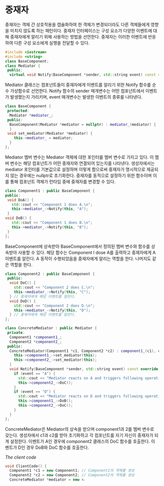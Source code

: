 # 중재자
중재자는 객체 간 상호작용을 캡슐화하여 한 객체가 변경되더라도 다른 객체들에게 영향을 미치지 않도록 하는 패턴이다.
중재자 인터페이스는 구성 요소가 다양한 이벤트에 대해 중재자에게 알리기 위해 사용하는 방법을 선언한다. 중재자는 이러한 이벤트에 반응하여 다른 구성 요소에게 실행을 전달할 수 있다.
```C++
#include <iostream>
#include <string>
class BaseComponent;
class Mediator {
 public:
  virtual void Notify(BaseComponent *sender, std::string event) const = 0;
```
Mediator 클래스는 컴포넌트들이 중재자에게 이벤트를 알리기 위한 Notify 함수를 순수 가상함수로 선언한다. Notify 함수의 sender 매개변수는 어떤 컴포넌트에서 이벤트가 발생했는지 가리키며, event 매개변수는 발생한 이벤트의 종류를 나타낸다.
```C++
class BaseComponent {
 protected:
  Mediator *mediator_;
 public:
  BaseComponent(Mediator *mediator = nullptr) : mediator_(mediator) {
  }
 void set_mediator(Mediator *mediator) {
    this->mediator_ = mediator;
  }
};
```
 Mediator 멤버 변수는 Mediator 객체에 대한 포인터를 멤버 변수로 가지고 있다. 이 멤버 변수는 해당 컴포넌트가 어떤 중재자와 연결되어 있는지를 나타낸다.
 생성자에서는 mediator 포인터를 기본값으로 설정하며 이렇게 함으로써 중재자가 명시적으로 제공되지 않는 경우에는 nullptr로 초기화한다.
 중재자를 동적으로 설정하기 위한 함수이며 이를 통해 컴포넌트 객체가 런타임 중에 중재자를 변경할 수 있다.
 ```C++
class Component1 : public BaseComponent {
 public:
  void DoA() {
    std::cout << "Component 1 does A.\n";
    this->mediator_->Notify(this, "A");
  }
 void DoB() {
    std::cout << "Component 1 does B.\n";
    this->mediator_->Notify(this, "B");
  }
};
```
BaseComponent에 상속받아 BaseComponent에서 정의된 멤버 변수와 함수를 상속받아 사용할 수 있다.
해당 함수는 Component I dose A를 출력하고 중재자에게 A 이벤트를 알린다. A 동작이 수행되었음을 중재자에게 알리는 역할을 한다.
나머지도 같은 역할을 한다.
```C++
class Component2 : public BaseComponent {
 public:
  void DoC() {
    std::cout << "Component 2 does C.\n";
    this->mediator_->Notify(this, "C");
  } // 중재자에게 해당 이벤트를 알린다.
  void DoD() {
    std::cout << "Component 2 does D.\n";
    this->mediator_->Notify(this, "D");
  } // 중재자에게 해당 이벤트를 알린다.
};
```
```C++
class ConcreteMediator : public Mediator {
 private:
  Component1 *component1_;
  Component2 *component2_;
 public:
  ConcreteMediator(Component1 *c1, Component2 *c2) : component1_(c1), component2_(c2) {
    this->component1_->set_mediator(this);
    this->component2_->set_mediator(this);
  } 
  void Notify(BaseComponent *sender, std::string event) const override {
    if (event == "A") {
      std::cout << "Mediator reacts on A and triggers following operations:\n";
      this->component2_->DoC();
    } 
    if (event == "D") {
      std::cout << "Mediator reacts on D and triggers following operations:\n";
      this->component1_->DoB();
      this->component2_->DoC();
    } 
  }
};
```
ConcreteMediator은 Mediator의 상속을 받으며 component1과 2를 멤버 변수로 갖는다.
생성자에서 c1과 c2를 받아 초기화하고 각 컴포넌트를 자기 자신이 중재자가 되게 설정한다.
이벤트가 A인 경우에 component2 클래스의 DoC 함수를 호출한다.
이벤트가 D인 경우 DoB와 DoC 함수를 호출한다.

*The client code*
```C++
void ClientCode() {
  Component1 *c1 = new Component1; // Component1의 객체를 생성
  Component2 *c2 = new Component2; // Component2의 객체를 생성
  ConcreteMediator *mediator = new ㄴ
